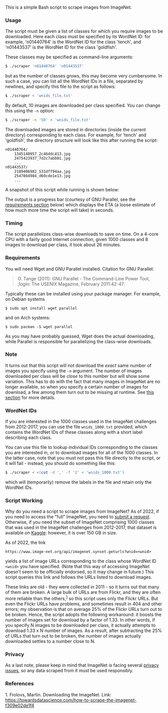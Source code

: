 This is a simple Bash script to scrape images from ImageNet.

### Usage

The script must be given a list of classes for which you require images to be downloaded.
Here each class must be specified by its WordNet ID: for example, 'n01440764' is the WordNet ID for the class 'tench', and 'n01443537' is the WordNet ID for the class 'goldfish'.

These classes may be specified as command-line arguments:
```bash
$ ./scraper 'n01440764' 'n01443537'
```
but as the number of classes grows, this may become very cumbersome.
In such a case, you can list all the WordNet IDs in a file, separated by newlines, and specify this file to the script as follows:
```bash
$ ./scraper < 'wnids_file.txt'
```
By default, 10 images are downloaded per class specified.
You can change this using the `-n` option:
```bash
$ ./scraper -n '50' < 'wnids_file.txt'
```
The downloaded images are stored in directories (inside the current directory) corresponding to each class.
For example, for 'tench' and 'goldfish', the directory structure will look like this after running the script:
```
n01440764/
	1345140957_2c46ddc413.jpg
	2475423937_7d2c7abb01.jpg
	...
n01443537/
	2189406982_531dff94aa.jpg
	2547084984_d60cde1e13.jpg
	...
```
A snapshot of this script while running is shown below:

The output is a progress bar (courtesy of GNU Parallel, see the [requirements section](#requirements) below) which displays the ETA (a loose estimate of how much more time the script will take) in seconds.

### Timing

The script parallelizes class-wise downloads to save on time.
On a 4-core CPU with a fairly good Internet connection, given 1000 classes and 8 images to download per class, it took about 26 minutes.

### Requirements

You will need Wget and GNU Parallel installed.
Citation for GNU Parallel:

> O. Tange (2011): GNU Parallel - The Command-Line Power Tool, ;login: The USENIX Magazine, February 2011:42-47.

Typically these can be installed using your package manager.
For example, on Debian systems
```
$ sudo apt install wget parallel
```
and on Arch systems:
```
$ sudo pacman -S wget parallel
```
As you may have probably guessed, Wget does the actual downloading, while Parallel is responsible for parallelizing the class-wise downloads.

### Note

It turns out that this script will not download the _exact_ same number of images you specify using the `-n` argument.
The number of images downloaded per class will be _close_ to this number but will show some variation.
This has to do with the fact that many images in ImageNet are no longer available, so when you specify a certain number of images for download, a few among them turn out to be missing at runtime.
See [this section](#details) for more details.

### WordNet IDs

If you are interested in the 1000 classes used in the ImageNet challenges from 2012-2017, you can use the file `wnids_1000.txt` provided, which contains the WordNet IDs of these classes along with a short label describing each class.

You can use this file to lookup individual IDs corresponding to the classes you are interested in, or to download images for all of the 1000 classes.
In the latter case, note that you must not pass this file directly to the script, or it will fail - instead, you should do something like this:
```bash
$ ./scraper < <(cut -d ',' -f '2' < 'wnids_1000.txt')
```
which will (temporarily) remove the labels in the file and retain only the WordNet IDs.

### Script Working

Why do you need a script to scrape images from ImageNet?
As of 2022, if you need to access the "full" ImageNet, you need to [submit a request](https://image-net.org/download.php).
Otherwise, if you need the subset of ImageNet comprising 1000 classes that was used in the ImageNet challenges from 2012-2017, that dataset is available on [Kaggle](https://www.kaggle.com/c/imagenet-object-localization-challenge/overview/description): however, it is over 150 GB in size.

As of 2022, the link
```
https://www.image-net.org/api/imagenet.synset.geturls?wnid=<wnid>
```
yields a list of image URLs corresponding to the class whose WordNet ID `<wnid>` you have specified.
(Note that this way of accessing ImageNet doesn't seem to be officially endorsed, so it may change in future.)
This script queries this link and follows the URLs listed to download images.

These links are old - they were collected in 2011 - so it turns out that many of them are broken.
A large bulk of URLs are from Flickr, and they are often more reliable than the others,<sup>[1](#footnote1)</sup> so this script uses only the Flickr URLs.
But even the Flickr URLs have problems, and sometimes result in 404 and other errors; my observation is that on average 25% of the Flickr URLs turn out to be broken.
Hence, the script adopts the following workaround: it boosts the number of images set for download by a factor of 1.33.
In other words, if you specify N images to be downloaded per class, it actually attempts to download 1.33 x N number of images.
As a result, after subtracting the 25% of URLs that turn out to be broken, the number of images actually downloaded settles to a number close to N.

### Privacy

As a last note, please keep in mind that ImageNet is facing several [privacy issues](https://image-net.org/update-mar-11-2021.php), so any data scraped from it must be used responsibly.

### References

<a name='footnote1'>1.</a> Frolovs, Martin. Downloading the ImageNet. Link: <https://towardsdatascience.com/how-to-scrape-the-imagenet-f309e02de1f4>
